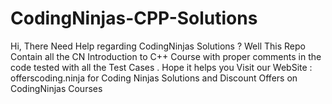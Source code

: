# CodingNinjas-CPP-Solutions
Hi, There Need Help regarding CodingNinjas Solutions ? Well This Repo Contain all the CN  Introduction to C++ Course with proper comments in the  code tested with all the Test Cases . Hope it helps you Visit our WebSite : offerscoding.ninja for Coding Ninjas Solutions and Discount Offers on CodingNinjas Courses 
